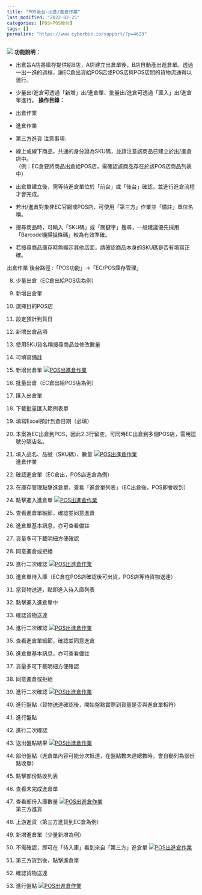 ```yaml
---
title: "POS後台-出倉/進倉作業"
last_modified: "2022-02-25"
categories: [POS>POS後台]
tags: []
permalink: "https://www.cyberbiz.io/support/?p=4623"
---
```


![](https://www.cyberbiz.io/support/wp-content/uploads/企業版.png) **功能說明：**  

* 出倉旨A店將庫存提供給B店，A店建立出倉單後，B店自動產出進倉單。透過一出一進的過程，讓EC倉出貨給POS店或POS店與POS店間的貨物流通得以運行。
* 少量出/進倉可透過「新增」出/進倉單、批量出/進倉可透過「匯入」出/進倉單進行。
**操作目錄：**

* 出倉作業 
* 進倉作業
* 第三方進貨
注意事項:  

* 線上或線下商品，共通的身分證為SKU碼，並請注意該商品已建立於出/進倉店中。  
（例：EC倉要將商品出倉給POS店，需確認該商品存在於該POS店商品列表中）

* 出倉單建立後，需等待進倉單位於「前台」或「後台」確認，並進行進倉流程才會完成。
* 若出/進倉對象非EC官網或POS店，可使用「第三方」作業並「備註」單位名稱。
* 搜尋商品時，可輸入「SKU碼」或「關鍵字」搜尋，一般建議優先採用「Barcode機掃描條碼」較為有效準確。
* 若搜尋商品庫存時無顯示其他店面，請確認商品本身的SKU碼是否有填寫正確。

出倉作業 後台路徑 :「POS功能」→「EC/POS庫存管理」  


8. 少量出倉（EC倉出給POS店為例）


1. 新增出倉單
2. 選擇目的POS店
3. 設定預計到貨日
4. 新增出倉品項
5. 使用SKU貨名稱搜尋商品並修改數量
6. 可填寫備註
7. 新增出倉單
[![POS出進倉作業](https://www.cyberbiz.io/support/wp-content/uploads/POS出進倉作業1.png)](https://www.cyberbiz.io/support/wp-content/uploads/POS出進倉作業1.png)  

9. 批量出倉（EC倉出給POS店為例）


1. 匯入出倉單
2. 下載批量匯入範例表單
3. 填寫Excel預計到倉日期（必填）
4. 本案為EC出倉到POS，因此2.3行留空，可同時EC出倉到多個POS店，需用逗號分隔店名。
5. 填入品名、品號（SKU碼）、數量
[![POS出進倉作業](https://www.cyberbiz.io/support/wp-content/uploads/POS出進倉作業2.png)](https://www.cyberbiz.io/support/wp-content/uploads/POS出進倉作業2.png)  
進倉作業

10. 確認進倉單（EC倉出，POS店進倉為例）


1. 在庫存管理點擊進倉單，查看「進倉單列表」（EC出倉後，POS即會收到）
2. 點擊進入進倉單
[![POS出進倉作業](https://www.cyberbiz.io/support/wp-content/uploads/POS出進倉作業3.png)](https://www.cyberbiz.io/support/wp-content/uploads/POS出進倉作業3.png)  

11. 查看進倉單細節，確認並同意進倉


1. 進倉單基本訊息，亦可查看備註
2. 貨量多可下載明細方便確認
3. 同意進倉或拒絕
4. 進行二次確認
[![POS出進倉作業](https://www.cyberbiz.io/support/wp-content/uploads/POS出進倉作業4.png)](https://www.cyberbiz.io/support/wp-content/uploads/POS出進倉作業4.png)  

12. 進倉單待入庫（EC倉在POS店確認後可出貨，POS店等待貨物送達）


1. 當貨物送達，點即進入待入庫列表
2. 點擊進入進倉單中
3. 確認貨物送達
4. 進行二次確認
[![POS出進倉作業](https://www.cyberbiz.io/support/wp-content/uploads/POS出進倉作業5.png)](https://www.cyberbiz.io/support/wp-content/uploads/POS出進倉作業5.png)  

13. 查看進倉單細節，確認並同意進倉


1. 進倉單基本訊息，亦可查看備註
2. 貨量多可下載明細方便確認
3. 同意進倉或拒絕
4. 進行二次確認
[![POS出進倉作業](https://www.cyberbiz.io/support/wp-content/uploads/POS出進倉作業6.png)](https://www.cyberbiz.io/support/wp-content/uploads/POS出進倉作業6.png)  

14. 進行盤點（貨物送達確認後，開始盤點實際到貨量是否與進倉單相符）


1. 進行盤點
2. 進行二次確認
3. 送出盤點結果
[![POS出進倉作業](https://www.cyberbiz.io/support/wp-content/uploads/POS出進倉作業6.png)](https://www.cyberbiz.io/support/wp-content/uploads/POS出進倉作業6.png)  

15. 部份盤點（進倉單內容可能分次抵達，在盤點數未達總數時，會自動列為部份點收單）


1. 點擊部份點收列表
2. 查看未完成進倉單
3. 查看部份入庫數量
[![POS出進倉作業](https://www.cyberbiz.io/support/wp-content/uploads/POS出進倉作業7.png)](https://www.cyberbiz.io/support/wp-content/uploads/POS出進倉作業7.png)  
第三方進貨

16. 上游進貨（第三方進貨到EC倉為例）


1. 新增進倉單（少量新增為例）
2. 不需確認，即可在「待入庫」看到來自「第三方」進倉單
[![POS出進倉作業](https://www.cyberbiz.io/support/wp-content/uploads/POS出進倉作業8.png)](https://www.cyberbiz.io/support/wp-content/uploads/POS出進倉作業8.png)  

17. 第三方貨到後，點擊進倉單


1. 確認貨物送達
2. 進行盤點
[![POS出進倉作業](https://www.cyberbiz.io/support/wp-content/uploads/POS出進倉作業9.png)](https://www.cyberbiz.io/support/wp-content/uploads/POS出進倉作業9.png)  

